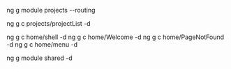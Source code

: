 ng g module projects --routing

ng g c projects/projectList -d

ng g c home/shell -d
ng g c home/Welcome -d
ng g c home/PageNotFound -d
ng g c home/menu -d

ng g module shared -d
